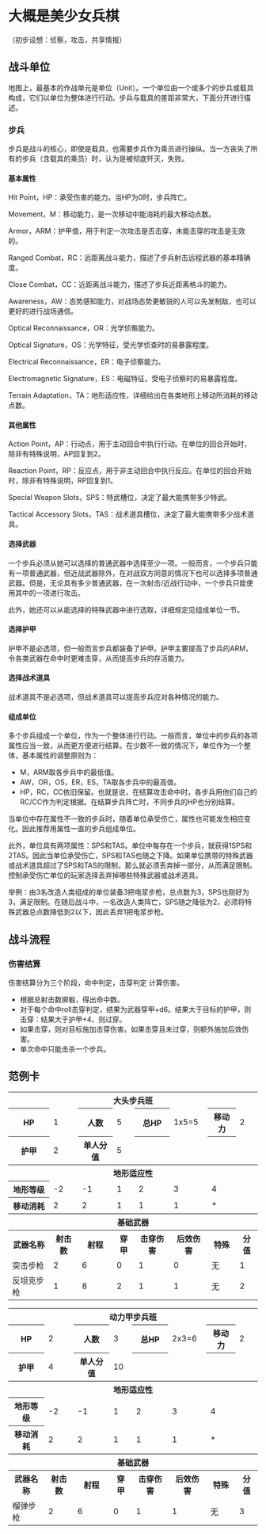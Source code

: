 # 大概是美少女兵棋

（初步设想：侦察，攻击，共享情报）

## 战斗单位

地图上，最基本的作战单元是单位（Unit）。一个单位由一个或多个的步兵或载具构成，它们以单位为整体进行行动。步兵与载具的差距非常大，下面分开进行描述。

### 步兵

步兵是战斗的核心，即使是载具，也需要步兵作为乘员进行操纵。当一方丧失了所有的步兵（含载具的乘员）时，认为是被彻底歼灭，失败。

#### 基本属性

Hit Point，HP：承受伤害的能力。当HP为0时，步兵阵亡。

Movement，M：移动能力，是一次移动中能消耗的最大移动点数。

Armor，ARM：护甲值，用于判定一次攻击是否击穿，未能击穿的攻击是无效的。

Ranged Combat，RC：远距离战斗能力，描述了步兵射击远程武器的基本精确度。

Close Combat，CC：近距离战斗能力，描述了步兵近距离格斗的能力。

Awareness，AW：态势感知能力，对战场态势更敏锐的人可以先发制敌，也可以更好的进行战场通信。

Optical Reconnaissance，OR：光学侦察能力。

Optical Signature，OS：光学特征，受光学侦查时的易暴露程度。

Electrical Reconnaissance，ER：电子侦察能力。

Electromagnetic Signature，ES：电磁特征，受电子侦察时的易暴露程度。

Terrain Adaptation，TA：地形适应性，详细给出在各类地形上移动所消耗的移动点数。

#### 其他属性

Action Point，AP：行动点，用于主动回合中执行行动。在单位的回合开始时，除非有特殊说明，AP回复到2。

Reaction Point，RP：反应点，用于非主动回合中执行反应。在单位的回合开始时，除非有特殊说明，RP回复到1。

Special Weapon Slots，SPS：特武槽位，决定了最大能携带多少特武。

Tactical Accessory Slots，TAS：战术道具槽位，决定了最大能携带多少战术道具。

#### 选择武器

一个步兵必须从她可以选择的普通武器中选择至少一项。一般而言，一个步兵只能有一项普通武器，但近战武器除外，在对战双方同意的情况下也可以选择多项普通武器。但是，无论具有多少普通武器，在一次射击/近战行动中，一个步兵只能使用其中的一项进行攻击。

此外，她还可以从能选择的特殊武器中进行选取，详细规定见组成单位一节。

#### 选择护甲

护甲不是必选项，但一般而言步兵都装备了护甲。护甲主要提高了步兵的ARM，令各类武器在命中时更难击穿，从而提高步兵的存活能力。

#### 选择战术道具

战术道具不是必选项，但战术道具可以提高步兵应对各种情况的能力。

#### 组成单位

多个步兵组成一个单位，作为一个整体进行行动。一般而言，单位中的步兵的各项属性应当一致，从而更方便进行结算。在少数不一致的情况下，单位作为一个整体，基本属性的调整原则为：

* M，ARM取各步兵中的最低值。
* AW，OR，OS，ER，ES，TA取各步兵中的最高值。
* HP，RC，CC依旧保留。也就是说，在结算攻击命中时，各步兵用他们自己的RC/CC作为判定根据。在结算步兵阵亡时，不同步兵的HP也分别结算。

当单位中存在属性不一致的步兵时，随着单位承受伤亡，属性也可能发生相应变化。因此推荐用属性一直的步兵组成单位。

此外，单位具有两项属性：SPS和TAS。单位中每存在一个步兵，就获得1SPS和2TAS。因此当单位承受伤亡，SPS和TAS也随之下降。如果单位携带的特殊武器或战术道具超过了SPS和TAS的限制，那么就必须丢弃掉一部分，从而满足限制。控制承受伤亡单位的玩家选择丢弃掉哪些特殊武器或战术道具。

举例：由3名改造人类组成的单位装备3把电浆步枪，总点数为3，SPS也刚好为3，满足限制。在随后战斗中，一名改造人类阵亡，SPS随之降低为2，必须将特殊武器总点数降低到2以下，因此丢弃1把电浆步枪。

## 战斗流程

### 伤害结算

伤害结算分为三个阶段，命中判定，击穿判定 计算伤害。

* 根据总射击数掷骰，得出命中数。
* 对于每个命中roll击穿判定，结果为武器穿甲+d6。结果大于目标的护甲，则击穿：结果大于护甲+4，则过穿。
* 如果击穿，则对目标施加击穿伤害。如果击穿且未过穿，则额外施加后效伤害。
* 单次命中只能击杀一个步兵。  

## 范例卡

<table>
  <tr>
    <th colspan=8 align="center">大头步兵班</th>
  </tr>
  <tr>
    <th>HP</th>
    <td>1</td>
    <th>人数</th>
    <td>5</td>
    <th>总HP</th>
    <td>1x5=5</td>
    <th>移动力</th>
    <td>2</td>
  </tr>
  <tr>
    <th>护甲</th>
    <td>2</td>
    <th>单人分值</th>
    <td>5</td>
    <th></th>
    <td></td>
    <th></th>
    <td></td>
  </tr>
  <tr>
    <th colspan=8 align="center">地形适应性</th>
  </tr>
  <tr>
    <th>地形等级</th>
    <td>-2</td>
    <td>-1</td>
    <td>1</td>
    <td>2</td>
    <td>3</td>
    <td colspan=2>4</td>
  </tr>
  <tr>
    <th>移动消耗</th>
    <td>2</td>
    <td>2</td>
    <td>1</td>
    <td>1</td>
    <td>1</td>
    <td colspan=2>*</td>
  </tr>
  <tr>
    <th colspan=8 align="center">基础武器</th>
  </tr>
  <tr>
    <th>武器名称</th>
    <th>射击数</th>
    <th>射程</th>
    <th>穿甲</th>
    <th>击穿伤害</th>
    <th>后效伤害</th>
    <th>特殊</th>
    <th>分值</th>
  </tr>
  <tr>
    <td>突击步枪</td>
    <td>2</td>
    <td>6</td>
    <td>0</td>
    <td>1</td>
    <td>0</td>
    <td>无</td>
    <td>1</td>
  </tr>
  <tr>
    <td>反坦克步枪</td>
    <td>1</td>
    <td>8</td>
    <td>2</td>
    <td>1</td>
    <td>1</td>
    <td>无</td>
    <td>2</td>
  </tr>
</table>


<table>
  <tr>
    <th colspan=8 align="center">动力甲步兵班</th>
  </tr>
  <tr>
    <th>HP</th>
    <td>2</td>
    <th>人数</th>
    <td>3</td>
    <th>总HP</th>
    <td>2x3=6</td>
    <th>移动力</th>
    <td>2</td>
  </tr>
  <tr>
    <th>护甲</th>
    <td>4</td>
    <th>单人分值</th>
    <td>10</td>
    <th></th>
    <td></td>
    <th></th>
    <td></td>
  </tr>
  <tr>
    <th colspan=8 align="center">地形适应性</th>
  </tr>
  <tr>
    <th>地形等级</th>
    <td>-2</td>
    <td>-1</td>
    <td>1</td>
    <td>2</td>
    <td>3</td>
    <td colspan=2>4</td>
  </tr>
  <tr>
    <th>移动消耗</th>
    <td>2</td>
    <td>2</td>
    <td>1</td>
    <td>1</td>
    <td>1</td>
    <td colspan=2>*</td>
  </tr>
  <tr>
    <th colspan=8 align="center">基础武器</th>
  </tr>
  <tr>
    <th>武器名称</th>
    <th>射击数</th>
    <th>射程</th>
    <th>穿甲</th>
    <th>击穿伤害</th>
    <th>后效伤害</th>
    <th>特殊</th>
    <th>分值</th>
  </tr>
  <tr>
    <td>榴弹步枪</td>
    <td>2</td>
    <td>6</td>
    <td>0</td>
    <td>1</td>
    <td>1</td>
    <td>无</td>
    <td>3</td>
  </tr>
</table>
